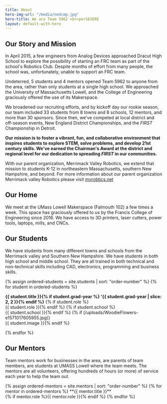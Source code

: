 ```yaml
---
title: About
hero-img-url: "/media/nedcmp.jpg"
hero-title: We are Team 5962 <br>perSEVERE
layout: default-with-hero
---
```


## Our Story and Mission

In April 2015, a few engineers from Analog Devices approached Dracut High School to explore the possibility of starting an FRC team as part of the school's Robotics Club. Despite months of effort from many people, the school was, unfortunately, unable to support an FRC team.

Undeterred, 5 students and 4 mentors opened Team 5962 to anyone from the area, rather than only students at a single high school. We approached the University of Massachusetts Lowell, and the College of Engineering graciously offered the use of its Makerspace.

We broadened our recruiting efforts, and by kickoff day our rookie season, our team included 33 students from 8 towns and 8 schools, 12 mentors, and more than 30 sponsors. Since then, we've competed at local district and off-season events, New England District Championships, and the *FIRST* Championship in Detroit.

**Our mission is to foster a vibrant, fun, and collaborative environment that inspires students to explore STEM, solve problems, and develop 21st century skills. We've earned the Chairman's Award at the district and regional level for our dedication to spreading *FIRST* in our communities.**

With our parent organization, Merrimack Valley Robotics, we extend that mission to students K-12 in northeastern Massachusetts, southern New Hampshire, and beyond. For more information about our parent organization Merrimack valley Robotics please visit [mvrobtics.net](http://mvrobotics.net)
<div class="divider"></div>

## Our Home

We meet at the UMass Lowell Makerspace (Falmouth 102) a few times a week. This space has graciously offered to us by the Francis College of Engineering since 2016. We have access to 3D printers, laser cutters, power tools, laptops, mills, and CNCs.

<div class="divider"></div>

## Our Students

We have students from many different towns and schools from the Merrimack valley and Southern New Hampshire. We have students in both high school and middle school. They are all trained in both technical and non-technical skills including CAD, electronics, programming and business skills.
<article class="grid three-columns">
{% assign ordered-students = site.students | sort: "order-number" %}
{% for student in ordered-students %}
<p>
<b>{{ student.title }}{% if student.grad-year %} '{{ student.grad-year | slice: 2, 2 }}{% endif %}</b>
{% if student.role %}<br>{{ student.role }}{% endif %}
{% if student.school %}<br>{{ student.school }}{% endif %}
{% if (/uploads/WoodieFlowers-e1571017605955.jpg)}<br>{{ student.image }}{% endif %}
</p>
{% endfor %}
</article>

<div class="divider"></div>

## Our Mentors

Team mentors work for businesses in the area, are parents of team members, are students at UMASS Lowell where the team meets. The mentors are all volunteers, offering hundreds of hours (or more) of service each year to help the team out.
<article class="grid two-columns" markdown="1">
{% assign ordered-mentors = site.mentors | sort: "order-number" %}
{% for mentor in ordered-mentors %}
**{{ mentor.title }}**
<br>{% if mentor.role %}{{ mentor.role }}{% endif %}
{% endfor %}